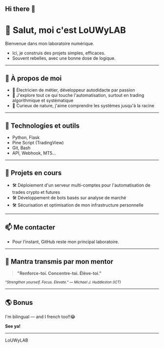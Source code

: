 ## Hi there 👋

<!--
**LoUWyLAB/LoUWyLAB** is a ✨ _special_ ✨ repository because its `README.md` (this file) appears on your GitHub profile.

Here are some ideas to get you started:

- 🔭 I’m currently working on ...
- 🌱 I’m currently learning ...
- 👯 I’m looking to collaborate on ...
- 🤔 I’m looking for help with ...
- 💬 Ask me about ...
- 📫 How to reach me: ...
- 😄 Pronouns: ...
- ⚡ Fun fact: ...
-->
# 👋 Salut, moi c'est LoUWyLAB

Bienvenue dans mon laboratoire numérique.

- Ici, je construis des projets simples, efficaces.  
- Souvent rebelles, avec une bonne dose de logique.

---

## 🚀 À propos de moi

- 🔌 Électricien de métier, développeur autodidacte par passion
- 🎯 J'explore tout ce qui touche l'automatisation, surtout en trading algorithmique et systématique
- 🧠 Curieux de nature, j'aime comprendre les systèmes jusqu'à la racine

---

## 🧰 Technologies et outils

- Python, Flask
- Pine Script (TradingView)
- Git, Bash
- API, Webhook, MT5...

---

## 🌱 Projets en cours

- 🛠️ Déploiement d'un serveur multi-comptes pour l'automatisation de trades crypto et futures
- 🛠️ Développement de bots basés sur analyse de marché
- 🛠️ Sécurisation et optimisation de mon infrastructure personnelle

---

## 📫 Me contacter

- Pour l’instant, GitHub reste mon principal laboratoire.

---

## 🏅 Mantra transmis par mon mentor

> **"Renforce-toi. Concentre-toi. Élève-toi."**

<sub>_"Strengthen yourself. Focus. Elevate." — Michael J. Huddleston (ICT)_</sub>

---


## 🌎 Bonus

I'm bilingual — and I french too!!😂

**See ya!**

---

LoUWyLAB






